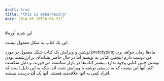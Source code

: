 ```yaml
---
draft: true
title: "this is embarresing"
date: 2014-05-20T10:04:31Z
---
```

#این شرم آوره

این یک کتاب به شکل معمول نیست.

نوشتن و ویرایش یک کتاب شکل معمول در مورد pretotyping ماه‌ها زمان خواهد برد. من دوست دارم اینچنین کتابی به نویسم اما در حال حاضر نشانه‌ای بر ارزشمند بودن نوشتن چنین کتابی وجود ندارد. بیشتر کتاب‌ها در بازار شکست می‌خورند، و دلیل شکست اکثر آنها این نیست که به درستی نوشته یا ویرایش شده اند، بلکه به این دلیل است که افراد کمی به آنها علاقه‌مند هستند. آنها _یک_ **آن** _درست_ نیستند.
